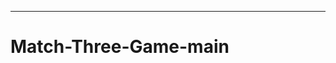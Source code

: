 ----------------------------------------------------------------------------------------------
# Match-Three-Game-main
